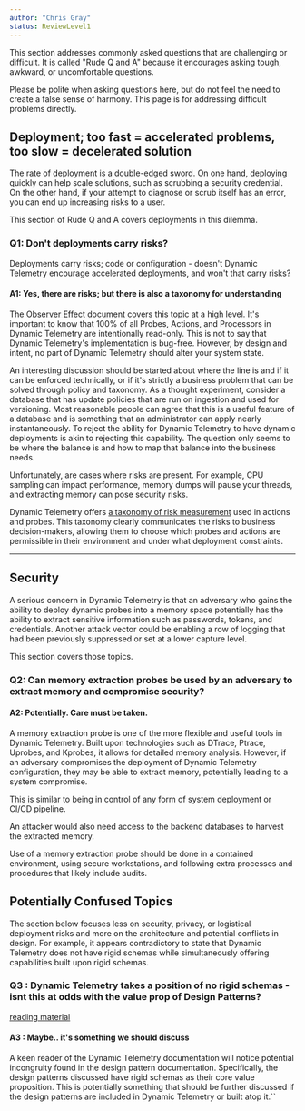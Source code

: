 ```yaml
---
author: "Chris Gray"
status: ReviewLevel1
---
```


This section addresses commonly asked questions that are challenging or difficult. It is called "Rude Q and A" because it encourages asking tough, awkward, or uncomfortable questions.

Please be polite when asking questions here, but do not feel the need to create a false sense of harmony. This page is for addressing difficult problems directly.

## Deployment;  too fast = accelerated problems,  too slow = decelerated solution
The rate of deployment is a double-edged sword. On one hand, deploying quickly can help scale solutions, such as scrubbing a security credential. On the other hand, if your attempt to diagnose or scrub itself has an error, you can end up increasing risks to a user.

This section of Rude Q and A covers deployments in this dilemma.

### Q1: Don't deployments carry risks?
Deployments carry risks; code or configuration - doesn't Dynamic Telemetry encourage accelerated deployments, and won't that carry risks?

#### A1: Yes, there are risks; but there is also a taxonomy for understanding
The [Observer Effect](./PositionPaper.ObserverEffect.document.md) document covers this topic at a high level. It's important to know that 100% of all Probes, Actions, and Processors in Dynamic Telemetry are intentionally read-only. This is not to say that Dynamic Telemetry's implementation is bug-free. However, by design and intent, no part of Dynamic Telemetry should alter your system state.

An interesting discussion should be started about where the line is and if it can be enforced technically, or if it's strictly a business problem that can be solved through policy and taxonomy. As a thought experiment, consider a database that has update policies that are run on ingestion and used for versioning. Most reasonable people can agree that this is a useful feature of a database and is something that an administrator can apply nearly instantaneously. To reject the ability for Dynamic Telemetry to have dynamic deployments is akin to rejecting this capability. The question only seems to be where the balance is and how to map that balance into the business needs.

Unfortunately, are cases where risks are present. For example, CPU sampling can impact performance, memory dumps will pause your threads, and extracting memory can pose security risks.

Dynamic Telemetry offers [a taxonomy of risk measurement](./PositionPaper.ProbeRiskLevels.document.md) used in actions and probes. This taxonomy clearly communicates the risks to business decision-makers, allowing them to choose which probes and actions are permissible in their environment and under what deployment constraints.

----

## Security

A serious concern in Dynamic Telemetry is that an adversary who gains the ability to deploy dynamic probes into a memory space potentially has the ability to extract sensitive information such as passwords, tokens, and credentials. Another attack vector could be enabling a row of logging that had been previously suppressed or set at a lower capture level.

This section covers those topics.

### Q2: Can memory extraction probes be used by an adversary to extract memory and compromise security?

#### A2: Potentially. Care must be taken.
A memory extraction probe is one of the more flexible and useful tools in Dynamic Telemetry. Built upon technologies such as DTrace, Ptrace, Uprobes, and Kprobes, it allows for detailed memory analysis. However, if an adversary compromises the deployment of Dynamic Telemetry configuration, they may be able to extract memory, potentially leading to a system compromise.

This is similar to being in control of any form of system deployment or CI/CD pipeline.

An attacker would also need access to the backend databases to harvest the extracted memory.

Use of a memory extraction probe should be done in a contained environment, using secure workstations, and following extra processes and procedures that likely include audits.

## Potentially Confused Topics

The section below focuses less on security, privacy, or logistical deployment risks and more on the architecture and potential conflicts in design. For example, it appears contradictory to state that Dynamic Telemetry does not have rigid schemas while simultaneously offering capabilities built upon rigid schemas.

### Q3 : Dynamic Telemetry takes a position of no rigid schemas - isnt this at odds with the value prop of Design Patterns?

[reading material](./PositionPaper.SharingDataAmongStakeHoldersIsHard.document.md)

#### A3 : Maybe.. it's something we should discuss
A keen reader of the Dynamic Telemetry documentation will notice potential incongruity found in the design pattern documentation. Specifically, the design patterns discussed have rigid schemas as their core value proposition. This is potentially something that should be further discussed if the design patterns are included in Dynamic Telemetry or built atop it.``

